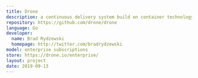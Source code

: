 ```yaml
---
title: Drone
description: a continuous delivery system build on container technology
repository: https://github.com/drone/drone
language: Go
developer:
  name: Brad Rydzewski
  homepage: http://twitter.com/bradrydzewski
model: enterprise subscriptions
store: https://drone.io/enterprise/
layout: project
date: 2019-09-13
---
```

